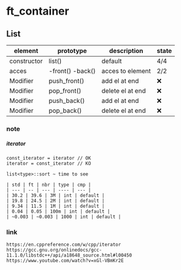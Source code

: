 # ft_container

## List

| element    | prototype         | description       | state |
| ---------  | ----------------- | ----------------- | ----- |
|constructor | list()            | default | 4/4 |
| acces| -front() -back()| acces to element| 2/2 |
| Modifier   | push_front()       | add el at end     | :x: |
| Modifier   | pop_front()        | delete el at end     | :x: |
| Modifier   | push_back()       | add el at end     | :x: |
| Modifier   | pop_back()        | delete el at end     | :x: |
### note
##### iterator
    const_iterator = iterator // OK
    iterator = const_iterator // KO

    list<type>::sort ~ time to see

    | std | ft | nbr | type | cmp |
    | --- | -- | --- | ---- | --- |
    | 30.2 | 39.6 | 3M | int | default |
    | 19.8 | 24.5 | 2M | int | default |
    | 9.34 | 11.5 | 1M | int | default |
    | 0.04 | 0.05 | 100m | int | default |
    | ~0.003 | ~0.003 | 1000 | int | default |
    
### link
    https://en.cppreference.com/w/cpp/iterator
    https://gcc.gnu.org/onlinedocs/gcc-11.1.0/libstdc++/api/a18648_source.html#l00450
    https://www.youtube.com/watch?v=xGl-VBmKr2E
